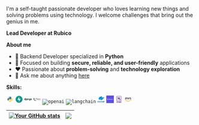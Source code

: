 I'm a self-taught passionate developer who loves learning new things and solving problems using technology. I welcome challenges that bring out the genius in me.

**Lead Developer at Rubico**

**About me**

- 💼 Backend Developer specialized in **Python**
- 🚀 Focused on building **secure, reliable, and user-friendly** applications
- ❤️ Passionate about **problem-solving** and **technology exploration**
- 💬 Ask me about anything [here](https://www.linkedin.com/in/abhinav-dobhal-56567245/)


**Skills:**

<code><img height="20" alt="python" src="https://raw.githubusercontent.com/github/explore/main/topics/python/python.png"></code>
<code><img height="20" alt="fastapi" src="https://raw.githubusercontent.com/github/explore/main/topics/fastapi/fastapi.png"></code>
<code><img height="20" alt="django" src="https://raw.githubusercontent.com/github/explore/main/topics/django/django.png"></code>
<code><img height="20" alt="flask" src="https://raw.githubusercontent.com/github/explore/main/topics/flask/flask.png"></code>
<code><img height="20" alt="openai" src="https://raw.githubusercontent.com/github/explore/main/topics/openai/openai.png"></code>
<code><img height="20" alt="langchain" src="https://raw.githubusercontent.com/github/explore/main/topics/langchain/langchain.png"></code>
<code><img height="20" alt="docker" src="https://raw.githubusercontent.com/github/explore/main/topics/docker/docker.png"></code>
<code><img height="20" alt="terraform" src="https://raw.githubusercontent.com/github/explore/main/topics/terraform/terraform.png"></code>
<code><img height="20" alt="heroku" src="https://raw.githubusercontent.com/github/explore/main/topics/heroku/heroku.png"></code>
<code><img height="20" alt="aws" src="https://raw.githubusercontent.com/github/explore/main/topics/aws/aws.png"></code>

| <a href="https://github.com/abhinavdobhal"><img align="center" src="https://github-readme-stats.vercel.app/api?username=abhinavdobhal&show_icons=true&include_all_commits=true&theme=buefy&hide_border=true" alt="Your GitHub stats" /></a> | <a href="https://github.com/abhinavdobhal"><img align="center" src="https://github-readme-stats-lyart-sigma.vercel.app/api/top-langs/?username=abhinavdobhal&layout=compact&theme=buefy&hide_border=true" /></a> |
| ------------- | ------------- |

